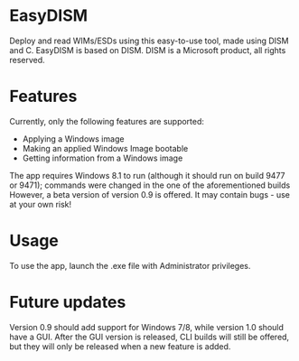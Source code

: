 # EasyDISM
Deploy and read WIMs/ESDs using this easy-to-use tool, made using DISM and C.
EasyDISM is based on DISM. DISM is a Microsoft product, all rights reserved.

# Features
Currently, only the following features are supported:
- Applying a Windows image
- Making an applied Windows Image bootable
- Getting information from a Windows image

The app requires Windows 8.1 to run (although it should run on build 9477 or 9471); commands were changed in the one of the aforementioned builds
However, a beta version of version 0.9 is offered. It may contain bugs - use at your own risk!

# Usage
To use the app, launch the .exe file with Administrator privileges. 

# Future updates
Version 0.9 should add support for Windows 7/8, while version 1.0 should have a GUI.
After the GUI version is released, CLI builds will still be offered, but they will only be released when a new feature is added.

